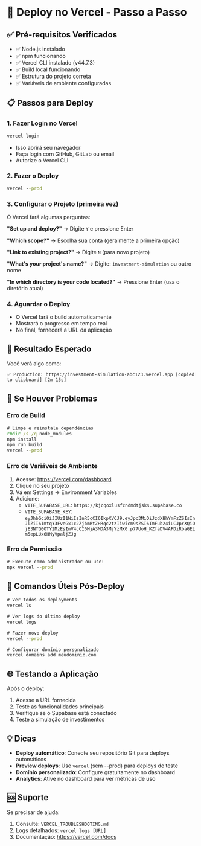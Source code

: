 # 🚀 Deploy no Vercel - Passo a Passo

## ✅ Pré-requisitos Verificados
- ✅ Node.js instalado
- ✅ npm funcionando
- ✅ Vercel CLI instalado (v44.7.3)
- ✅ Build local funcionando
- ✅ Estrutura do projeto correta
- ✅ Variáveis de ambiente configuradas

## 📋 Passos para Deploy

### 1. Fazer Login no Vercel
```cmd
vercel login
```
- Isso abrirá seu navegador
- Faça login com GitHub, GitLab ou email
- Autorize o Vercel CLI

### 2. Fazer o Deploy
```cmd
vercel --prod
```

### 3. Configurar o Projeto (primeira vez)
O Vercel fará algumas perguntas:

**"Set up and deploy?"** → Digite `Y` e pressione Enter

**"Which scope?"** → Escolha sua conta (geralmente a primeira opção)

**"Link to existing project?"** → Digite `N` (para novo projeto)

**"What's your project's name?"** → Digite: `investment-simulation` ou outro nome

**"In which directory is your code located?"** → Pressione Enter (usa o diretório atual)

### 4. Aguardar o Deploy
- O Vercel fará o build automaticamente
- Mostrará o progresso em tempo real
- No final, fornecerá a URL da aplicação

## 🎯 Resultado Esperado

Você verá algo como:
```
✅ Production: https://investment-simulation-abc123.vercel.app [copied to clipboard] [2m 15s]
```

## 🔧 Se Houver Problemas

### Erro de Build
```cmd
# Limpe e reinstale dependências
rmdir /s /q node_modules
npm install
npm run build
vercel --prod
```

### Erro de Variáveis de Ambiente
1. Acesse: https://vercel.com/dashboard
2. Clique no seu projeto
3. Vá em Settings → Environment Variables
4. Adicione:
   - `VITE_SUPABASE_URL`: `https://kjcqoxlusfcndmdtjsks.supabase.co`
   - `VITE_SUPABASE_KEY`: `eyJhbGciOiJIUzI1NiIsInR5cCI6IkpXVCJ9.eyJpc3MiOiJzdXBhYmFzZSIsInJlZiI6ImtqY3FveGx1c2ZjbmRtZHRqc2tzIiwicm9sZSI6ImFub24iLCJpYXQiOjE3NTQ0OTY2MzEsImV4cCI6MjA3MDA3MjYzMX0.p77UoH_KZfaDV4AFDiRbaGELm5epLUx6HMyVpaljZJg`

### Erro de Permissão
```cmd
# Execute como administrador ou use:
npx vercel --prod
```

## 📱 Comandos Úteis Pós-Deploy

```cmd
# Ver todos os deployments
vercel ls

# Ver logs do último deploy
vercel logs

# Fazer novo deploy
vercel --prod

# Configurar domínio personalizado
vercel domains add meudominio.com
```

## 🌐 Testando a Aplicação

Após o deploy:
1. Acesse a URL fornecida
2. Teste as funcionalidades principais
3. Verifique se o Supabase está conectado
4. Teste a simulação de investimentos

## 💡 Dicas

- **Deploy automático**: Conecte seu repositório Git para deploys automáticos
- **Preview deploys**: Use `vercel` (sem --prod) para deploys de teste
- **Domínio personalizado**: Configure gratuitamente no dashboard
- **Analytics**: Ative no dashboard para ver métricas de uso

## 🆘 Suporte

Se precisar de ajuda:
1. Consulte: `VERCEL_TROUBLESHOOTING.md`
2. Logs detalhados: `vercel logs [URL]`
3. Documentação: https://vercel.com/docs